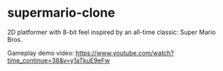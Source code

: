 # supermario-clone
2D platformer with 8-bit feel inspired by an all-time classic: Super Mario Bros.

Gameplay demo video:
https://www.youtube.com/watch?time_continue=38&v=y1aTkuE9eFw
